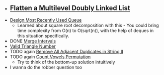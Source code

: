 - [Flatten a Multilevel Doubly Linked List](https://leetcode.com/problems/flatten-a-multilevel-doubly-linked-list)
	-
- [Design Most Recently Used Queue](https://leetcode.com/problems/design-most-recently-used-queue)
	- Learned about square root decomposition with this - You could bring time complexity from O(n) to O(sqrt(n)), with the help of deques in this situation specifically.
- DONE [Merge Intervals](https://leetcode.com/problems/merge-intervals/)
- [Valid Triangle Number](https://leetcode.com/problems/valid-triangle-number)
- TODO again [Remove All Adjacent Duplicates in String II](https://leetcode.com/problems/remove-all-adjacent-duplicates-in-string-ii)
- TODO again [Count Vowels Permutation](https://leetcode.com/problems/count-vowels-permutation/)
	- Try to think of the bottom-up solution intuitively
- I wanna do the robber question too